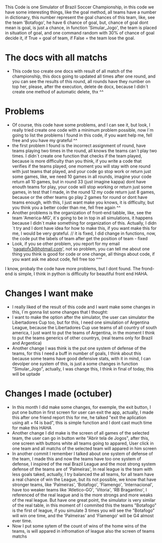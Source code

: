 This Code is one Simulator of Brazil Soccer Championship, in this code we have some interesting things, like the goal method, all teams have a number in dictionary, this number represent the goal chances of this team, like, see the team 'Botafogo', he have 6 chance of goal, but, chance of goal dont mean is goal, is just a chance, in function 'Simular_Jogo', the team is placed in situation of goal, and one command random with 30% of chance of goal decide it, if True = goal of team, if False = the team lose the goal.
  # The docs with all matchs
  - This code too create one docs with result of all match of the championship, this docs going to updated all times after one round, and you can see the results of this round, all rounds have they number on top her, please, after the execution, delete de docx, because I didn´t create one method of automatic delete, thx ^^
# Problems
- Of course, this code have some problems, and I can see it, but look, I really tried create one code with a minimum problem possible, now I´m going to list the problems I found in this code, if you want help me, fell free and you have my grateful ^^
- the first problem I found is the incorrect assignment of round, have teams playing two times in the round, all knows the teams can´t play two times. I didn´t create one function that checks if the team played, because is more difficulty than you think, if you write a code that verifies if the teams played, one moment you will stay with one round with just teams that played, and your code go stop work or return just some games, like, we need 10 games in all rounds, imagine your code return all 10 games, but in round 33 (just imagine kappa) dont have enouth teams for play, your code will stop working or return just some games, in test that I made, in the round 12 my code return just 8 games, because or the other teams go play 2 games for round or dont have teams enough, with this, I just want make you knows, it is difficulty, but you think you a better coder than me, fell free again ^^
- Another problems is the organization of front-end tabble, like, see the team 'America-MG', it´s going to be in top in all simulations, it happens because I didn´t make something for organization of this. Actually, I didn´t try and I dont have idea for how to make this, if you want make this for me, I would be very grateful.  // it is fixed, I did change in functions, now, the code put the labels of team after get the position of team - fixed
- Look, if you se other problem, you report for my email 'nagatofx3@hotmail.com', not so problem, you can tell me about one thing you think is good for code or one change, all things about code, if you want ask me about code, fell free too ^^^

I know, probaly the code have more problems, but I dont found. The frond-end is simple, I think in python is difficulty for beautiful front end HAHA.

# Changes I want make

- I really liked of the result of this code and I want make some changes in this, I´m gonna list some changes that I thought:
- I want to make the option after the simulator, the user can simulator the Libertadores Cup too, but for this, I need one simulation of Argentina League, because the Libertadores Cup use teams of all country of south america, I just want to put the teams of Argentina, in the moment I think to put the teams generics of other countrys, (real teams only for Brazil and Argentica)
- Another change I was think is the put one system of defense of the teams, for this I need a buff in number of goals, I think about this because some teams have good defensive stats, with it in mind, I can devolper one system of this, is just a some changes in function "Simular_Jogo", actually, I was change this, I think in final of today, this will be uptade


# Changes I made (octuber)
- In this month I did make some changes, for exemple, the exit button, I put one button in first screen for user can exit the app, actually, I made this after one friend report this for me, he talked "exit the aplication using alt + f4 is bad", this is simple function and I dont cast much time for make this HAHA
- Another change I did make is the screen of all games of the selected team, the user can go in button write "Abrir tela de Jogos", after this, one screen with buttons white all teams going to appared, User click in one team and all matchs of the selected team will appared in him screen
- In another commit I remember I talked about one system of defense of the team, I made this and now the teams have too one system of defense, I inspired of the real Brazil League and the most strong system defense of the teams are of 'Palmeiras', In real league is the team with less goals taked, actually, I try balanced the all teams, for all team have a real chance of win the League, but its not possible, we know that have stronger teams, like 'Palmeiras', 'Botafogo', 'Flamengo', 'Internacional', have too weaker teams like 'Atletico-GO', 'Vitoria', 'RB Bragantino', I referenced of the real league and is the more strongs and more weaks of the real league. But have one great point, the simulator is very similar of the real table, in this moment of I commited this the teams "Botafogo" is the first of league, if you simulate 3 times you will see the "Botafogo" will win one time, and the 'Palmeiras' and 'Flamengo' will be G4 almost ever time.
- Now I put some sytem of the count of wins of the home wins of the teams, is will appared in infromation of league also the screen of teams matchs



